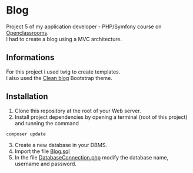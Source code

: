 # Blog

Project 5 of my application developer - PHP/Symfony course on [Openclassrooms](https://openclassrooms.com/).  
I had to create a blog using a MVC architecture.

## Informations

For this project i used twig to create templates.  
I also used the [Clean blog](https://startbootstrap.com/previews/clean-blog) Bootstrap theme.

## Installation

1.  Clone this repository at the root of your Web server.
2.  Install project dependencies by opening a terminal (root of this project) and running the command

 ```sh
 composer update
 ```

3.  Create a new database in your DBMS.
4.  Import the file [Blog.sql](https://github.com/Nerym492/Blog/Blog.sql)
5.  In the file [DatabaseConnection.php](https://github.com/Nerym492/Blog/src\lib\DatabaseConnection.php) modify the
   database name, username and password.